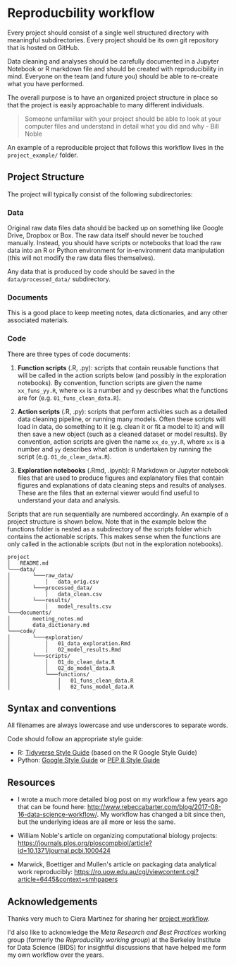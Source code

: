 # Reproducbility workflow

Every project should consist of a single well structured directory with meaningful subdirectories. Every project should be its own git repository that is hosted on GitHub.

Data cleaning and analyses should be carefully documented in a Jupyter Notebook or R markdown file and should be created with reproducibility in mind. Everyone on the team (and future you) should be able to re-create what you have performed.

The overall purpose is to have an organized project structure in place so that the project is easily approachable to many different individuals.

> Someone unfamiliar with your project should be able to look at your computer files and understand in detail what you did and why - Bill Noble

An example of a reproducible project that follows this workflow lives in the `project_example/` folder.

## Project Structure

The project will typically consist of the following subdirectories:

### Data

Original raw data files data should be backed up on something like Google Drive, Dropbox or Box. The raw data itself should never be touched manually. Instead, you should have scripts or notebooks that load the raw data into an R or Python environment for in-environment data manipulation (this will not modify the raw data files themselves).

Any data that is produced by code should be saved in the `data/processed_data/` subdirectory.

### Documents

This is a good place to keep meeting notes, data dictionaries, and any other associated materials.


### Code

There are three types of code documents:

1. **Function scripts** (.R, .py): scripts that contain reusable functions that will be called in the action scripts below (and possibly in the exploration notebooks). By convention, function scripts are given the name `xx_funs_yy.R`, where `xx` is a number and `yy` describes what the functions are for (e.g. `01_funs_clean_data.R`).

1. **Action scripts** (.R, .py): scripts that perform activities such as a detailed data cleaning pipeline, or running many models. Often these scripts will load in data, do something to it (e.g. clean it or fit a model to it) and will then save a new object (such as a cleaned dataset or model results). By convention, action scripts are given the name `xx_do_yy.R`, where `xx` is a number and `yy` describes what action is undertaken by running the script (e.g. `01_do_clean_data.R`).

1. **Exploration notebooks** (.Rmd, .ipynb): R Markdown or Jupyter notebook files that are used to produce figures and explanatory files that contain figures and explanations of data cleaning steps and results of analyses. These are the files that an external viewer would find useful to understand your data and analysis.

Scripts that are run sequentially are numbered accordingly. An example of a project structure is shown below. Note that in the example below the functions folder is nested as a subdirectory of the scripts folder which contains the actionable scripts. This makes sense when the functions are only called in the actionable scripts (but not in the exploration notebooks).


```
project
│   README.md
└───data/
│       └───raw_data/
│           │   data_orig.csv
│       └───processed_data/
│           │   data_clean.csv
│       └───results/
│           │   model_results.csv
└───documents/
│       meeting_notes.md
│       data_dictionary.md
└───code/
│       └───exploration/
│           │   01_data_exploration.Rmd
│           │   02_model_results.Rmd
│       └───scripts/
│           │   01_do_clean_data.R
│           │   02_do_model_data.R
│           └───functions/
│               │   01_funs_clean_data.R
│               │   02_funs_model_data.R

```

## Syntax and conventions

All filenames are always lowercase and use underscores to separate words.

Code should follow an appropriate style guide:

- R: [Tidyverse Style Guide](https://style.tidyverse.org/) (based on the R Google Style Guide)
- Python: [Google Style Guide](https://google.github.io/styleguide/pyguide.html) or [PEP 8 Style Guide](https://www.python.org/dev/peps/pep-0008/)


## Resources

- I wrote a much more detailed blog post on my workflow a few years ago that can be found here: http://www.rebeccabarter.com/blog/2017-08-16-data-science-workflow/. My workflow has changed a bit since then, but the underlying ideas are all more or less the same.

- William Noble's article on organizing computational biology projects: https://journals.plos.org/ploscompbiol/article?id=10.1371/journal.pcbi.1000424

- Marwick, Boettiger and Mullen's article on packaging data analytical work reproducibly: https://ro.uow.edu.au/cgi/viewcontent.cgi?article=6445&context=smhpapers

## Acknowledgements

Thanks very much to Ciera Martinez for sharing her [project workflow](https://github.com/DiscoveryDNA/team_neural_network/blob/master/data_managment.md).

I'd also like to acknowledge the *Meta Research and Best Practices* working group (formerly the *Reproducility working group*) at the Berkeley Institute for Data Science (BIDS) for insightful discussions that have helped me form my own workflow over the years.
